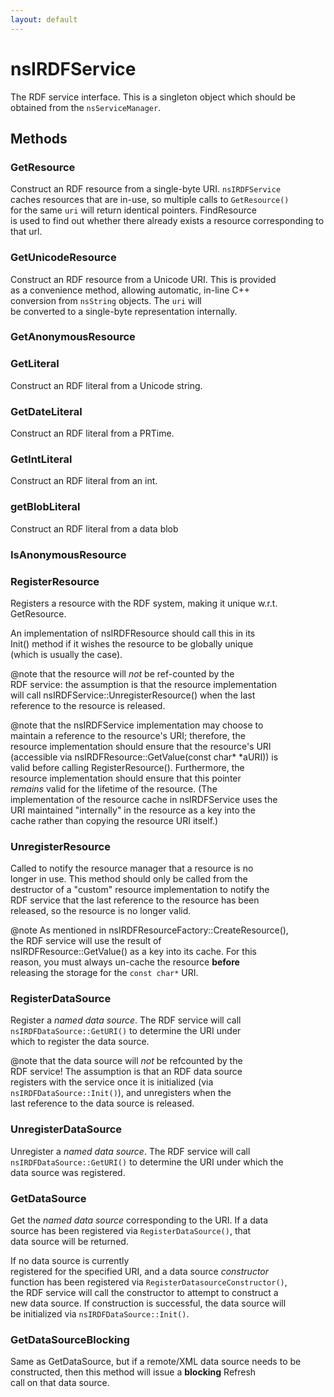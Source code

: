 ```yaml
---
layout: default
---
```


# nsIRDFService #
  
The RDF service interface. This is a singleton object which should be  
obtained from the <code>nsServiceManager</code>.  
  

## Methods ##

### GetResource ###
  
Construct an RDF resource from a single-byte URI. <code>nsIRDFService</code>  
caches resources that are in-use, so multiple calls to <code>GetResource()</code>  
for the same <code>uri</code> will return identical pointers. FindResource  
is used to find out whether there already exists a resource corresponding to that url.  
  

### GetUnicodeResource ###
  
Construct an RDF resource from a Unicode URI. This is provided  
as a convenience method, allowing automatic, in-line C++  
conversion from <code>nsString</code> objects. The <code>uri</code> will  
be converted to a single-byte representation internally.  
  

### GetAnonymousResource ###

### GetLiteral ###
  
Construct an RDF literal from a Unicode string.  
  

### GetDateLiteral ###
  
Construct an RDF literal from a PRTime.  
  

### GetIntLiteral ###
  
Construct an RDF literal from an int.  
  

### getBlobLiteral ###
  
Construct an RDF literal from a data blob  
  

### IsAnonymousResource ###

### RegisterResource ###
  
Registers a resource with the RDF system, making it unique w.r.t.  
GetResource.  
  
An implementation of nsIRDFResource should call this in its  
Init() method if it wishes the resource to be globally unique  
(which is usually the case).  
  
@note that the resource will <i>not</i> be ref-counted by the  
RDF service: the assumption is that the resource implementation  
will call nsIRDFService::UnregisterResource() when the last  
reference to the resource is released.  
  
@note that the nsIRDFService implementation may choose to  
maintain a reference to the resource's URI; therefore, the  
resource implementation should ensure that the resource's URI  
(accessible via nsIRDFResource::GetValue(const char* *aURI)) is  
valid before calling RegisterResource(). Furthermore, the  
resource implementation should ensure that this pointer  
<i>remains</i> valid for the lifetime of the resource. (The  
implementation of the resource cache in nsIRDFService uses the  
URI maintained "internally" in the resource as a key into the  
cache rather than copying the resource URI itself.)  
  

### UnregisterResource ###
  
Called to notify the resource manager that a resource is no  
longer in use. This method should only be called from the  
destructor of a "custom" resource implementation to notify the  
RDF service that the last reference to the resource has been  
released, so the resource is no longer valid.  
  
@note As mentioned in nsIRDFResourceFactory::CreateResource(),  
the RDF service will use the result of  
nsIRDFResource::GetValue() as a key into its cache. For this  
reason, you must always un-cache the resource <b>before</b>  
releasing the storage for the <code>const char*</code> URI.  
  

### RegisterDataSource ###
  
Register a <i>named data source</i>. The RDF service will call  
<code>nsIRDFDataSource::GetURI()</code> to determine the URI under  
which to register the data source.  
  
@note that the data source will <i>not</i> be refcounted by the  
RDF service! The assumption is that an RDF data source  
registers with the service once it is initialized (via  
<code>nsIRDFDataSource::Init()</code>), and unregisters when the  
last reference to the data source is released.  
  

### UnregisterDataSource ###
  
Unregister a <i>named data source</i>. The RDF service will call  
<code>nsIRDFDataSource::GetURI()</code> to determine the URI under which the  
data source was registered.  
  

### GetDataSource ###
  
Get the <i>named data source</i> corresponding to the URI. If a data  
source has been registered via <code>RegisterDataSource()</code>, that  
data source will be returned.  
  
If no data source is currently  
registered for the specified URI, and a data source <i>constructor</i>  
function has been registered via <code>RegisterDatasourceConstructor()</code>,  
the RDF service will call the constructor to attempt to construct a  
new data source. If construction is successful, the data source will  
be initialized via <code>nsIRDFDataSource::Init()</code>.  
  

### GetDataSourceBlocking ###
  
Same as GetDataSource, but if a remote/XML data source needs to be  
constructed, then this method will issue a <b>blocking</b> Refresh  
call on that data source.  
  
